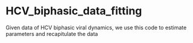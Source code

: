 # HCV_biphasic_data_fitting
Given data of HCV biphasic viral dynamics, we use this code to estimate parameters and recapitulate the data
